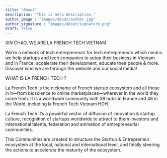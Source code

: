 ```yaml
---
title: "About"
description: "This is meta description."
author_image : "images/about/author.jpg"
author_signature : "images/about/signature.png"
draft: false
---
```

XIN CHAO, WE ARE LA FRENCH TECH VIETNAM.

We’re a network of tech entrepreneurs for tech entrepreneurs which means we help startups and tech companies to setup their business in Vietnam and in France, accelerate their development, educate their people & more. Discover who we are through the website and our social media!

WHAT IS LA FRENCH TECH ?

La French Tech is the nickname of French startup ecosystem and all those in it—from bioscience to online marketplaces—wherever in the world they come from. It is a worldwide community with 38 hubs in France and 48 in the World, including la French Tech Vietnam HDH.

La French Tech it’s a powerful vector of diffusion of innovation & startup culture, recognition of startups worldwide to attract to them investors and international talents, federation and animation of entrepreneurial communities.

This Communities are created to structure the Startup & Entrepreneur ecosystem at the local, national and international level, and finally steering the actions to accelerate the maturity of the ecosystem.
